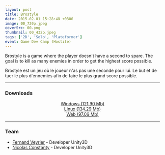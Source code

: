 ```yaml
---
layout: post
title: Brostyle
date: 2015-02-01 15:28:48 +0300
image: 00_720p.jpeg
coverSrc: 00.png
thumbnail: 00_432p.jpeg
tags: ['2D', 'Solo', 'Plateformer']
event: Game Dev Camp (Hostile)
---
```

Brostyle is a game where the player doesn't have a second to spare. The goal is to kill as many enemies in order to get the highest score possible.

Brostyle est un jeu où le joueur n'as pas une seconde pour lui. Le but et de tuer le plus d'ennemies afin de faire le plus grand score possible.

***

### Downloads
<p style="text-align: center;margin: 0;"><a href="https://1drv.ms/u/s!AoYk8X2I2PMgg5hTDUP2Q4VY0itqBA?e=l2pOv9">Windows (121.90 Mb)</a></p>
<p style="text-align: center;margin: 0;"><a href="https://1drv.ms/u/s!AoYk8X2I2PMgg5dhIsI4kKd4uBrUrg?e=sCL5QX">Linux (134.29 Mb)</a></p>
<p style="text-align: center;margin: 0;"><a href="https://1drv.ms/u/s!AoYk8X2I2PMgg5hU9dMZK7jYkFRNFw?e=QzWGQ9">Web (97.06 Mb)</a></p>

***

### Team
* [Fernand Veyrier](https://www.linkedin.com/in/fernand-veyrier-26372596/) - Developer Unity3D
* [Nicolas Constanty](https://fr.linkedin.com/in/nicolas-constanty-653232113) - Developer Unity3D
